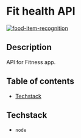# Fit health API

[![food-item-recognition](https://clarifai.com/clarifai/main/models/food-item-recognition/badge)](https://clarifai.com/clarifai/main/models/food-item-recognition)

## Description

API for Fitness app.

## Table of contents

- [Techstack](#techstack)

## Techstack

- `node`
